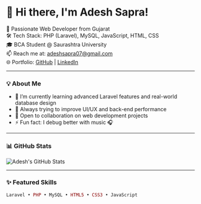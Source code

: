 # 👋 Hi there, I'm Adesh Sapra!

🚀 Passionate Web Developer from Gujarat  
🛠️ Tech Stack: PHP (Laravel), MySQL, JavaScript, HTML, CSS  
🎓 BCA Student @ Saurashtra University  
📫 Reach me at: adeshsapra07@gmail.com  
🌐 Portfolio: [GitHub](https://github.com/adeshsapra) | [LinkedIn](https://www.linkedin.com/in/adesh-sapra-656932340)

---

### 💡 About Me

- 🔭 I’m currently learning advanced Laravel features and real-world database design  
- 🌱 Always trying to improve UI/UX and back-end performance  
- 🤝 Open to collaboration on web development projects  
- ⚡ Fun fact: I debug better with music 🎧

---

### 📊 GitHub Stats

![Adesh's GitHub Stats](https://github-readme-stats.vercel.app/api?username=adeshsapra&show_icons=true&theme=radical)

---

### ✨ Featured Skills

```php
Laravel • PHP • MySQL • HTML5 • CSS3 • JavaScript
